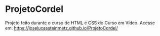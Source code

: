 # ProjetoCordel
 Projeto feito durante o curso de HTML e CSS do Curso em Vídeo.
 Acesse em: https://joselucassteinmetz.github.io/ProjetoCordel/
